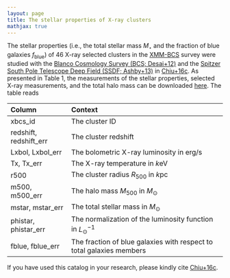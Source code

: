 ```yaml
---
layout: page
title: The stellar properties of X-ray clusters
mathjax: true
---
```


The stellar properties (i.e., the total stellar mass $M_{\star}$ and the fraction of blue galaxies $f_{\mathrm{blue}}$) of 46 X-ray selected clusters 
in the [XMM-BCS][suhada12] survey were studied with the [Blanco Cosmology Survey (BCS; Desai+12)][desai12] and the [Spitzer South Pole Telescope Deep Field (SSDF; Ashby+13)][ashby13] in [Chiu+16c][chiu16c].
As presented in Table 1, the measurements of the stellar properties, selected X-ray measurements, and the total halo mass can be downloaded [here][chiu16ctable].
The table reads

| Column 	| Context |
| :------ |:--- |
| xbcs_id | The cluster ID     	|
| redshift, redshift\_err    		| The cluster redshift |
| Lxbol, Lxbol\_err 				| The bolometric X-ray luminosity in erg/s |
| Tx, Tx\_err                 	| The X-ray temperature in $k$eV |
| r500        						| The cluster radius $R_{500}$ in $k$pc |
| m500, m500\_err    			   | The halo mass $M_{500}$ in $M_{\odot}$ |
| mstar, mstar\_err   		       | The total stellar mass in $M_{\odot}$ |
| phistar, phistar\_err          | The normalization of the luminosity function in $L_{\odot}^{-1}$    |
| fblue, fblue\_err              | The fraction of blue galaxies with respect to total galaxies members |

If you have used this catalog in your research, please kindly cite [Chiu+16c][chiu16c].

[suhada12]:https://ui.adsabs.harvard.edu/abs/2012A%26A...537A..39S/abstract
[desai12]:https://ui.adsabs.harvard.edu/abs/2012ApJ...757...83D/abstract
[ashby13]:https://ui.adsabs.harvard.edu/abs/2013ApJS..209...22A/abstract
[chiu16c]:https://ui.adsabs.harvard.edu/abs/2016MNRAS.458..379C/abstract
[chiu16ctable]:https://github.com/inonchiu/inonchiu.github.io/blob/master/_materials/chiu16c/
